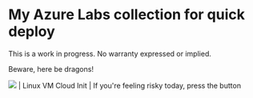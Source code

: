 # My Azure Labs collection for quick deploy

This is a work in progress.
No warranty expressed or implied.

Beware, here be dragons!

[<img src="http://azuredeploy.net/deploybutton.png">](https://portal.azure.com/#create/Microsoft.Template/uri/https%3A%2F%2Fraw.githubusercontent.com%2Fecstrim%2Fazure-labs%2Fmaster%2Fvm-linux-01%2Fazuredeploy.json)        | Linux VM Cloud Init | If you're feeling risky today, press the button